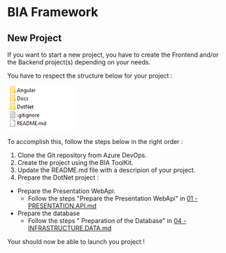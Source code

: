 # BIA Framework

## New Project

If you want to start a new project, you have to create the Frontend and/or the Backend project(s) depending on your needs.

You have to respect the structure below for your project :  

![Structure of Project's folder](./Images/folderStructure.png)

To accomplish this, follow the steps below in the right order : 
1. Clone the Git repository from Azure DevOps.
2. Create the project using the BIA ToolKit.
3. Update the README.md file with a descripion of your project.
4. Prepare the DotNet project :
* Prepare the Presentation WebApi:
	* Follow the steps "Prepare the Presentation WebApi" in [01 - PRESENTATION.API.md](./Projects/01%20-%20PRESENTATION.API.md)
* Prepare the database
	* Follow the steps " Preparation of the Database" in [04 - INFRASTRUCTURE.DATA.md](./Projects/04%20-%20INFRASTRUCTURE.DATA.md)

Your should now be able to launch you project !


